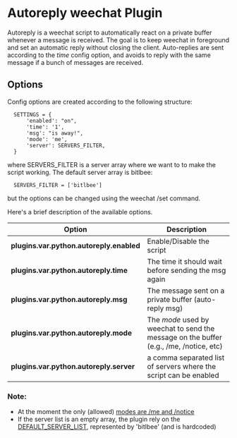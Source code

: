 # Autoreply weechat Plugin

Autoreply is a weechat script to automatically react on a private buffer whenever
a message is received.
The goal is to keep weechat in foreground and set an automatic reply without
closing the client.
Auto-replies are sent according to the *time* config option, and avoids to reply
with the same message if a bunch of messages are received.

## Options

Config options are created according to the following structure:

```
  SETTINGS = {
      'enabled': "on",
      'time': '1',
      'msg': "is away!",
      'mode': 'me',
      'server': SERVERS_FILTER,
  }
```

where SERVERS_FILTER is a server array where we want to to make the script working.
The default server array is bitlbee:

```
  SERVERS_FILTER = ['bitlbee']
```

but the options can be changed using the weechat /set command.

Here's a brief description of the available options.

| Option | Description |
|---|---|
|**plugins.var.python.autoreply.enabled**| Enable/Disable the script|
|**plugins.var.python.autoreply.time** | The time it should wait before sending the msg again |
|**plugins.var.python.autoreply.msg**| The message sent on a private buffer (auto-reply msg) |
|**plugins.var.python.autoreply.mode** | The _mode_ used by weechat to send the message on the buffer (e.g., /me, /notice, etc)
|**plugins.var.python.autoreply.server** | a comma separated list of servers where the script can be enabled |


### Note:

* At the moment the only (allowed) [modes are /me and /notice](https://github.com/fmount/autoreply/blob/master/autoreply.py#L123-L124)
* If the server list is an empty array, the plugin rely on the [DEFAULT_SERVER_LIST](https://github.com/fmount/autoreply/blob/master/autoreply.py#L71),
represented by 'bitlbee' (and is hardcoded)
